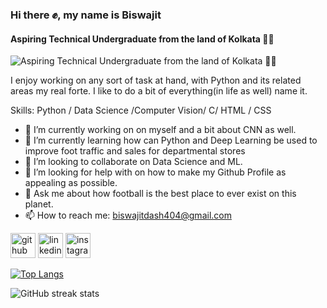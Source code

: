 ### Hi there ✊, my name is Biswajit
#### Aspiring Technical Undergraduate from the land of Kolkata 🫳🫴
![Aspiring Technical Undergraduate from the land of Kolkata 🫳🫴](https://media.licdn.com/dms/image/C4E16AQHFVL0jvqWbUQ/profile-displaybackgroundimage-shrink_350_1400/0/1657745768871?e=1711584000&v=beta&t=dOxDMkEDkPIe5Kxhg_dip71BOIMSGDxupsa0qlz8CVw)

I enjoy working on any sort of task at hand, with Python and its related areas my real forte. I like to do a bit of everything(in life as well) name it.

Skills: Python / Data Science /Computer Vision/ C/ HTML / CSS

- 🔭 I’m currently working on on myself and a bit about CNN as well. 
- 🌱 I’m currently learning how can Python and Deep Learning be used to improve foot traffic and sales for departmental stores 
- 👯 I’m looking to collaborate on Data Science and ML. 
- 🤔 I’m looking for help with on how to make my Github Profile as appealing as possible. 
- 💬 Ask me about how football is the best place to ever exist on this planet. 
- 📫 How to reach me: biswajitdash404@gmail.com 


[<img src='https://cdn.jsdelivr.net/npm/simple-icons@3.0.1/icons/github.svg' alt='github' height='40'>](https://github.com/biswajitdashh)  [<img src='https://cdn.jsdelivr.net/npm/simple-icons@3.0.1/icons/linkedin.svg' alt='linkedin' height='40'>](https://www.linkedin.com/in/https://www.linkedin.com/in/biswajit-d-759200213//)  [<img src='https://cdn.jsdelivr.net/npm/simple-icons@3.0.1/icons/instagram.svg' alt='instagram' height='40'>](https://www.instagram.com/https://www.instagram.com/biswayeet//)  

[![Top Langs](https://github-readme-stats.vercel.app/api/top-langs/?username=biswajitdashh)](https://github.com/anuraghazra/github-readme-stats)

![GitHub streak stats](https://streak-stats.demolab.com/?user=biswajitdashh)  

